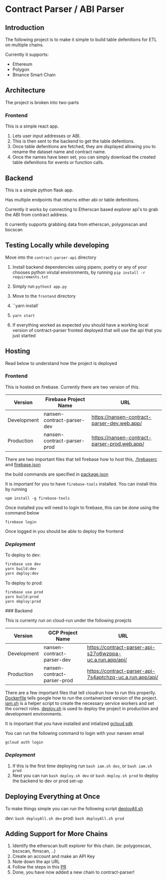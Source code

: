# Contract Parser / ABI Parser

## Introduction

The following project is to make it simple to build table defenitions for ETL on multiple chains.

Currently it supports:

- Ethereum
- Polygon
- Binance Smart Chain

## Architecture

The project is broken into two-parts

### Frontend

This is a simple react app.

1. Lets user input addresses or ABI.
2. This is then sent to the backend to get the table defentions.
3. Once table defenitions are fetched, they are displayed allowing you to rename the dataset name and contract name.
4. Once the names have been set, you can simply download the created table defenitions for events or function calls.

## Backend

This is a simple python flask app.

Has multiple endpoints that returns either abi or table defenitions.

Currently it works by connecting to Etherscan based explorer api's to grab the ABI from contract address.

It currently supports grabbing data from etherscan, polygonscan and bscscan

## Testing Locally while developing

Move into the `contract-parser-api` directory

1. Install backend dependencies using pipenv, poetry or any of your chooses python virutal environments, by running `pip install -r requirements.txt`

2. Simply run `python3 app.py`

3. Move to the `frontend` directory

4. ``yarn install`

5. `yarn start`

6. If everything worked as expected you should have a working local version of contract-parser fronted deployed that will use the api that you just started

## Hosting

Read below to understand how the project is deployed

### Frontend

This is hosted on firebase. Currently there are two version of this.

| Version     | Firebase Project Name       | URL                                          |
| ----------- | --------------------------- | -------------------------------------------- |
| Development | nansen-contract-parser-dev  | https://nansen-contract-parser-dev.web.app/  |
| Production  | nansen-contract-parser-prod | https://nansen-contract-parser-prod.web.app/ |

There are two important files that tell firebase how to host this, [.firebaserc](frontend/.firebaserc) and [firebase.json](frontend/firebase.json)

the build commands are specified in [package.json](frontend/package.json)

It is important for you to have `firebase-tools` installed. You can install this by running

```
npm install -g firebase-tools
```

Once installed you will need to login to firebase, this can be done using the command below

```
firebase login
```

Once logged in you should be able to deploy the frontend

### _Deployment_

To deploy to dev:

```bash
firebase use dev
yarn build:dev
yarn deploy:dev
```

To deploy to prod:

```bash
firebase use prod
yarn build:prod
yarn deploy:prod
```

### Backend

This is currenty run on cloud-run under the following proejcts

| Version     | GCP Project Name            | URL                                                      |
| ----------- | --------------------------- | -------------------------------------------------------- |
| Development | nansen-contract-parser-dev  | https://contract-parser-api-s27o6wzppa-uc.a.run.app/api/ |
| Production  | nansen-contract-parser-prod | https://contract-parser-api-7s4aptchzq-uc.a.run.app/api/ |

There are a few important files that tell cloudrun how to run this properlly. [Dockerfile](contract-parser-api/Dockerfile) tells google how to run the containerized version of the project. [iam.sh](iam.sh) is a helper script to create the necessary service workers and set the correct roles. [deploy.sh](deploy.sh) is used to deploy the project in production and development environments.

It is important that you have installed and intialized [gcloud sdk](https://cloud.google.com/sdk/docs/install)

You can run the following command to login with your nansen email

```
gcloud auth login
```

### _Deployment_

1. If this is the first time deploying run `bash iam.sh dev`, or `bash iam.sh prod`
2. Next you can run `bash deploy.sh dev` or `bash deploy.sh prod` to deploy the backend to dev or prod set-up


## Deploying Everything at Once

To make things simple you can run the following script [deployAll.sh](deployAll.sh)

dev: `bash deployAll.sh dev`
prod: `bash deployAll.sh prod`

## Adding Support for More Chains

1. Identify the etherscan built explorer for this chain. (ie: polygonscan, bscscan, ftmscan, ..)
2. Create an account and make an API Key
3. Note down the api URL
4. Follow the steps in this [PR](https://github.com/nansen-ai/abi-parser/pull/41/files)
5. Done, you have now added a new chain to contract-parser!

